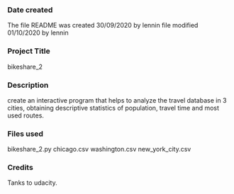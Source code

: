 ### Date created
The file README was created 30/09/2020 by lennin
file modified 01/10/2020 by lennin

### Project Title
bikeshare_2

### Description
create an interactive program that helps to analyze the travel database in 3 cities, obtaining descriptive statistics of population, travel time and most used routes.

### Files used
bikeshare_2.py
chicago.csv
washington.csv
new_york_city.csv

### Credits
Tanks to udacity.
